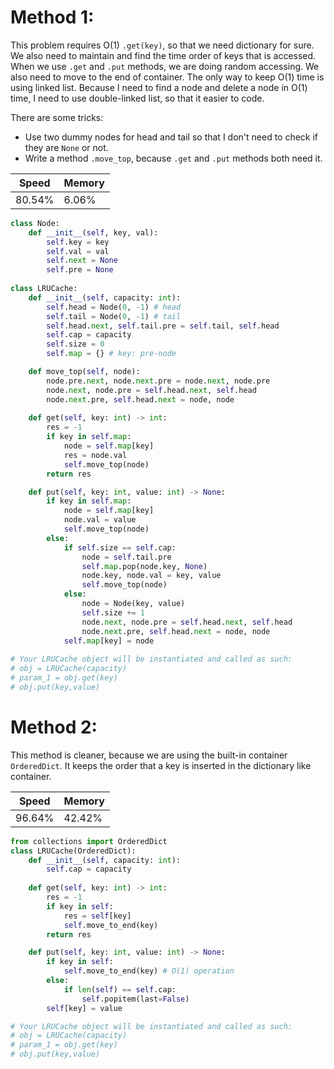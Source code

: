 # Method 1:
This problem requires O(1) `.get(key)`, so that we need dictionary for sure. We also need to maintain and find the time order of keys that is accessed. When we use `.get` and `.put` methods, we are doing random accessing. We also need to move to the end of container. The only way to keep O(1) time is using linked list. Because I need to find a node and delete a node in O(1) time, I need to use double-linked list, so that it easier to code.

There are some tricks:
- Use two dummy nodes for head and tail so that I don't need to check if they are `None` or not.
- Write a method `.move_top`, because `.get` and `.put` methods both need it.

|Speed|Memory|
|---|---|
|80.54%|6.06%|

```python {.line-numbers}
class Node:
    def __init__(self, key, val):
        self.key = key
        self.val = val
        self.next = None
        self.pre = None
            
class LRUCache:
    def __init__(self, capacity: int):
        self.head = Node(0, -1) # head
        self.tail = Node(0, -1) # tail
        self.head.next, self.tail.pre = self.tail, self.head
        self.cap = capacity
        self.size = 0
        self.map = {} # key: pre-node

    def move_top(self, node):
        node.pre.next, node.next.pre = node.next, node.pre
        node.next, node.pre = self.head.next, self.head
        node.next.pre, self.head.next = node, node
            
    def get(self, key: int) -> int:
        res = -1
        if key in self.map:
            node = self.map[key]
            res = node.val
            self.move_top(node)
        return res

    def put(self, key: int, value: int) -> None:
        if key in self.map:
            node = self.map[key]
            node.val = value
            self.move_top(node)
        else:
            if self.size == self.cap:
                node = self.tail.pre
                self.map.pop(node.key, None)
                node.key, node.val = key, value
                self.move_top(node)
            else:
                node = Node(key, value)
                self.size += 1
                node.next, node.pre = self.head.next, self.head
                node.next.pre, self.head.next = node, node
            self.map[key] = node
            
# Your LRUCache object will be instantiated and called as such:
# obj = LRUCache(capacity)
# param_1 = obj.get(key)
# obj.put(key,value)
```

# Method 2:
This method is cleaner, because we are using the built-in container `OrderedDict`. It keeps the order that a key is inserted in the dictionary like container.

|Speed|Memory|
|---|---|
|96.64%|42.42%|            
                
```python {.line-numbers}
from collections import OrderedDict
class LRUCache(OrderedDict):
    def __init__(self, capacity: int):
        self.cap = capacity
            
    def get(self, key: int) -> int:
        res = -1
        if key in self:
            res = self[key]
            self.move_to_end(key)
        return res

    def put(self, key: int, value: int) -> None:
        if key in self:
            self.move_to_end(key) # O(1) operation
        else:
            if len(self) == self.cap:
                self.popitem(last=False)
        self[key] = value

# Your LRUCache object will be instantiated and called as such:
# obj = LRUCache(capacity)
# param_1 = obj.get(key)
# obj.put(key,value)
```
            
            


